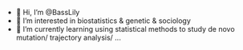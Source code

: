 - 👋 Hi, I’m @BassLily
- 👀 I’m interested in biostatistics & genetic & sociology
- 🌱 I’m currently learning using statistical methods to study de novo mutation/ trajectory analysis/ ...

<!---
BassLily/BassLily is a ✨ special ✨ repository because its `README.md` (this file) appears on your GitHub profile.
You can click the Preview link to take a look at your changes.
--->
